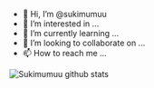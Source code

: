 - 👋 Hi, I’m @sukimumuu
- 👀 I’m interested in ...
- 🌱 I’m currently learning ...
- 💞️ I’m looking to collaborate on ...
- 📫 How to reach me ...

<!---
sukimumuu/sukimumuu is a ✨ special ✨ repository because its `README.md` (this file) appears on your GitHub profile.
You can click the Preview link to take a look at your changes.
--->
![Sukimumuu github stats](https://github-readme-stats.vercel.app/api?username=sukimumuu)
